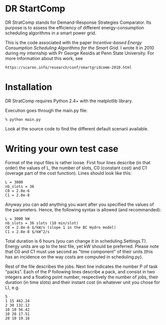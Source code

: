 DR StartComp
============

DR StratComp stands for Demand-Response Strategies Comparator. Its purpose is
to assess the efficiency of different energy-consumption scheduling algorithms
in a smart power grid.

This is the code associated with the paper *Incentive-based Energy Consumption
Scheduling Algorithms for the Smart Grid*. I wrote it in 2010 during my
internship with Pr George Kesidis at Penn State University. For more
information about this work, see

    https://scaron.info/research/conf/smartgridcomm-2010.html

Installation
============

DR StratComp requires Python 2.4+ with the matplotlib library.

Execution goes through the main.py file:

	% python main.py

Look at the source code to find the different default scenarii available.

Writing your own test case
==========================

Format of the input files is rather loose. First four lines describe (in that
order) the values of L, the number of slots, C0 (constant cost) and C1 (overage
part of the cost function). Lines should look like this:

    L = 3000
    nb_slots = 36
    C0 = 2.8e-6
    C1 = 2.8e-8

Anyway you can add anything you want after you specified the values of the
parameters. Hence, the following syntax is allowed (and recommanded):

    L = 3000 kW
    nb_slots = 36 slots (10 min/slot)
    C0 = 2.8e-6 $/kW/s (slope 1 in the BC Hydro model)
    C1 = 2.8e-8 $/kW^2/s

Total duration is 6 hours (you can change it in scheduling.Settings.T). Energy
units are up to the test file, yet kW should be preferred. Please note that C0
and C1 must use second as "time component" of their units (this has an
incidence on the way costs are computed in scheduling.py).

Rest of the file describes the jobs. Next line indicates the number P of task
"packs". Each of the P following lines describe a pack, and consist in two
integers and a floating point number, respectively the number of jobs, their
duration (in time slots) and their instant cost (in whatever unit you chose for
L), e.g.

    5
    1 15 462.24
    2 30 132.12
    10 10 56.42
    10 20 17.51
    20 10 19.18
